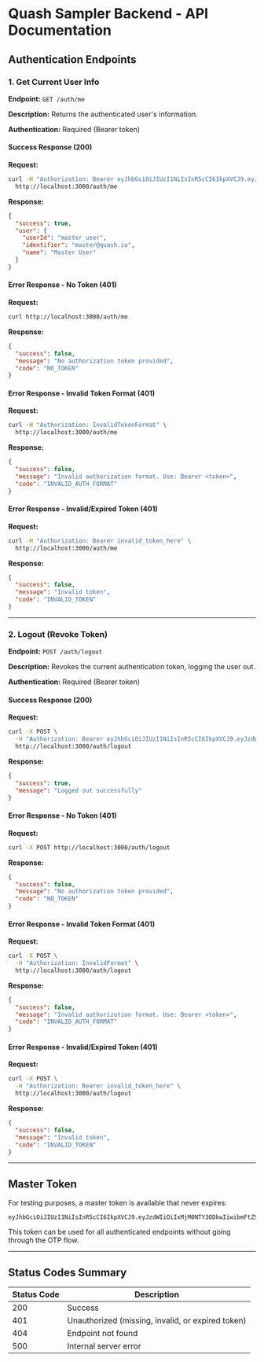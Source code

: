 # Quash Sampler Backend - API Documentation

## Authentication Endpoints

### 1. Get Current User Info

**Endpoint:** `GET /auth/me`

**Description:** Returns the authenticated user's information.

**Authentication:** Required (Bearer token)

#### Success Response (200)

**Request:**
```bash
curl -H "Authorization: Bearer eyJhbGciOiJIUzI1NiIsInR5cCI6IkpXVCJ9.eyJzdWIiOiIxMjM0NTY3ODkwIiwibmFtZSI6IlF1YXNoIiwiaWF0IjoxNTE2MjM5MDIyfQ.pAxWIyKM0fMidy7lPfRH0DXOZvJgJR84zlA9pHJnEC0" \
  http://localhost:3000/auth/me
```

**Response:**
```json
{
  "success": true,
  "user": {
    "userId": "master_user",
    "identifier": "master@quash.io",
    "name": "Master User"
  }
}
```

#### Error Response - No Token (401)

**Request:**
```bash
curl http://localhost:3000/auth/me
```

**Response:**
```json
{
  "success": false,
  "message": "No authorization token provided",
  "code": "NO_TOKEN"
}
```

#### Error Response - Invalid Token Format (401)

**Request:**
```bash
curl -H "Authorization: InvalidTokenFormat" \
  http://localhost:3000/auth/me
```

**Response:**
```json
{
  "success": false,
  "message": "Invalid authorization format. Use: Bearer <token>",
  "code": "INVALID_AUTH_FORMAT"
}
```

#### Error Response - Invalid/Expired Token (401)

**Request:**
```bash
curl -H "Authorization: Bearer invalid_token_here" \
  http://localhost:3000/auth/me
```

**Response:**
```json
{
  "success": false,
  "message": "Invalid token",
  "code": "INVALID_TOKEN"
}
```

---

### 2. Logout (Revoke Token)

**Endpoint:** `POST /auth/logout`

**Description:** Revokes the current authentication token, logging the user out.

**Authentication:** Required (Bearer token)

#### Success Response (200)

**Request:**
```bash
curl -X POST \
  -H "Authorization: Bearer eyJhbGciOiJIUzI1NiIsInR5cCI6IkpXVCJ9.eyJzdWIiOiIxMjM0NTY3ODkwIiwibmFtZSI6IlF1YXNoIiwiaWF0IjoxNTE2MjM5MDIyfQ.pAxWIyKM0fMidy7lPfRH0DXOZvJgJR84zlA9pHJnEC0" \
  http://localhost:3000/auth/logout
```

**Response:**
```json
{
  "success": true,
  "message": "Logged out successfully"
}
```

#### Error Response - No Token (401)

**Request:**
```bash
curl -X POST http://localhost:3000/auth/logout
```

**Response:**
```json
{
  "success": false,
  "message": "No authorization token provided",
  "code": "NO_TOKEN"
}
```

#### Error Response - Invalid Token Format (401)

**Request:**
```bash
curl -X POST \
  -H "Authorization: InvalidFormat" \
  http://localhost:3000/auth/logout
```

**Response:**
```json
{
  "success": false,
  "message": "Invalid authorization format. Use: Bearer <token>",
  "code": "INVALID_AUTH_FORMAT"
}
```

#### Error Response - Invalid/Expired Token (401)

**Request:**
```bash
curl -X POST \
  -H "Authorization: Bearer invalid_token_here" \
  http://localhost:3000/auth/logout
```

**Response:**
```json
{
  "success": false,
  "message": "Invalid token",
  "code": "INVALID_TOKEN"
}
```

---

## Master Token

For testing purposes, a master token is available that never expires:

```
eyJhbGciOiJIUzI1NiIsInR5cCI6IkpXVCJ9.eyJzdWIiOiIxMjM0NTY3ODkwIiwibmFtZSI6IlF1YXNoIiwiaWF0IjoxNTE2MjM5MDIyfQ.pAxWIyKM0fMidy7lPfRH0DXOZvJgJR84zlA9pHJnEC0
```

This token can be used for all authenticated endpoints without going through the OTP flow.

---

## Status Codes Summary

| Status Code | Description |
|-------------|-------------|
| 200 | Success |
| 401 | Unauthorized (missing, invalid, or expired token) |
| 404 | Endpoint not found |
| 500 | Internal server error |